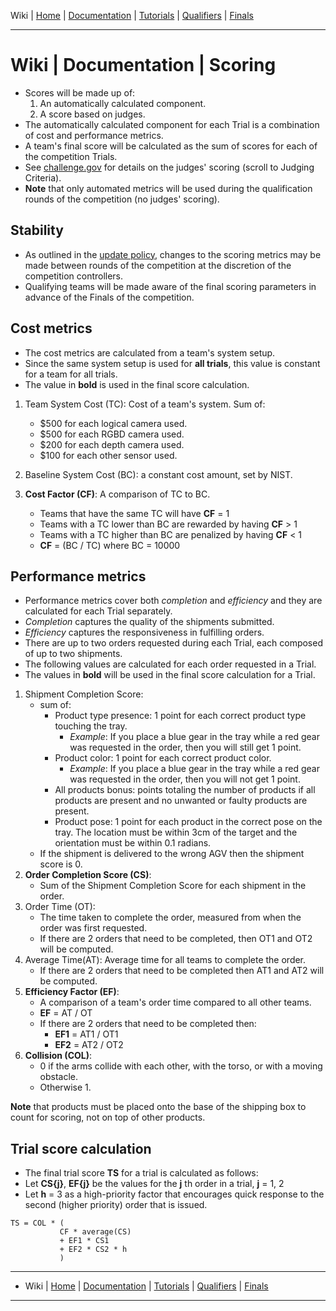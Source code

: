Wiki | [Home](../../README.md) | [Documentation](../documentation/documentation.md) | [Tutorials](../tutorials/tutorials.md) | [Qualifiers](../qualifiers/qualifier.md) | [Finals](../finals/finals.md)

-------------------------------------------------

# Wiki | Documentation | Scoring

- Scores will be made up of: 
  1. An automatically calculated component.
  2. A score based on judges.
- The automatically calculated component for each Trial is a combination of cost and performance metrics.
- A team's final score will be calculated as the sum of scores for each of the competition Trials.
- See [challenge.gov](https://www.challenge.gov/challenge/ariac/) for details on the judges' scoring (scroll to Judging Criteria).
- **Note** that only automated metrics will be used during the qualification rounds of the competition (no judges' scoring).

## Stability

* As outlined in the [update policy](update_policy.md), changes to the scoring metrics may be made between rounds of the competition at the discretion of the competition controllers.
* Qualifying teams will be made aware of the final scoring parameters in advance of the Finals of the competition.

## Cost metrics

* The cost metrics are calculated from a team's system setup.
* Since the same system setup is used for **all trials**, this value is constant for a team for all trials.
* The value in **bold** is used in the final score calculation.



1. Team System Cost (TC): Cost of a team's system. Sum of:
    * $500 for each logical camera used.
    * $500 for each RGBD camera used.
    * $200 for each depth camera used.
    * $100 for each other sensor used.
2. Baseline System Cost (BC): a constant cost amount, set by NIST.
3. **Cost Factor (CF)**: A comparison of TC to BC.
    * Teams that have the same TC will have **CF** = 1
    * Teams with a TC lower than BC are rewarded by having  **CF** > 1
    * Teams with a TC higher than BC are penalized by having  **CF** < 1
    * **CF** = (BC / TC) where BC = 10000


   <!--* `CF = (BC / TC)` where `BC = 1700`-->

## Performance metrics

* Performance metrics cover both *completion* and *efficiency* and they are calculated for each Trial separately.
 * *Completion* captures the quality of the shipments submitted.
 * *Efficiency* captures the responsiveness in fulfilling orders.
* There are up to two orders requested during each Trial, each composed of up to two shipments.
* The following values are calculated for each order requested in a Trial.
* The values in **bold** will be used in the final score calculation for a Trial.


1. Shipment Completion Score:
    * sum of:
        * Product type presence: 1 point for each correct product type touching the tray.
          * *Example*: If you place a blue gear in the tray while a red gear was requested in the order, then you will still get 1 point.
        * Product color: 1 point for each correct product color.
          * *Example*: If you place a blue gear in the tray while a red gear was requested in the order, then you will not get 1 point.
        * All products bonus: points totaling the number of products if all products are present and no unwanted or faulty products are present.
        * Product pose: 1 point for each product in the correct pose on the tray. The location must be within 3cm of the target and the orientation must be within 0.1 radians.
    * If the shipment is delivered to the wrong AGV then the shipment score is 0.
2. **Order Completion Score (CS)**:
    * Sum of the Shipment Completion Score for each shipment in the order.
3. Order Time (OT):
    * The time taken to complete the order, measured from when the order was first requested.
     * If there are 2 orders that need to be completed, then OT1 and OT2 will be computed.
4. Average Time(AT): Average time for all teams to complete the order.
   * If there are 2 orders that need to be completed then AT1 and AT2 will be computed.
5. **Efficiency Factor (EF)**:
    * A comparison of a team's order time compared to all other teams.
    * **EF** = AT / OT
     * If there are 2 orders that need to be completed then:
       * **EF1** = AT1 / OT1
       * **EF2** = AT2 / OT2
6. **Collision (COL)**:
    * 0 if the arms collide with each other, with the torso, or with a moving obstacle.
    * Otherwise 1.

**Note** that products must be placed onto the base of the shipping box to count for scoring, not on top of other products.

## Trial score calculation

* The final trial score **TS** for a trial is calculated as follows:
 * Let **CS{j}**, **EF{j}** be the values for the **j** th order in a trial, **j** = 1, 2
 * Let **h** = 3 as a high-priority factor that encourages quick response to the second (higher priority) order that is issued.

```
TS = COL * (
           CF * average(CS)
           + EF1 * CS1
           + EF2 * CS2 * h
           )
```

-------------------------------------------------
- Wiki | [Home](../../README.md) | [Documentation](../documentation/documentation.md) | [Tutorials](../tutorials/tutorials.md) | [Qualifiers](../qualifiers/qualifier.md) | [Finals](../finals/finals.md)

-------------------------------------------------
